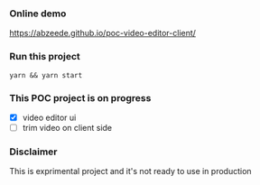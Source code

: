 ### Online demo
https://abzeede.github.io/poc-video-editor-client/

### Run this project
```
yarn && yarn start
```

### This POC project is on progress
- [x] video editor ui
- [ ] trim video on client side

### Disclaimer
This is exprimental project and it's not ready to use in production
